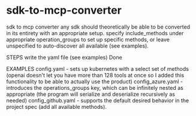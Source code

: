 # sdk-to-mcp-converter
sdk to mcp converter
any sdk should theoretically be able to be converted in its entirety with an appropriate setup. specify include_methods under appropriate operation_groups to set up specific methods, or leave unspecified to auto-discover all available (see examples).

STEPS
write the yaml file (see examples)
Done

EXAMPLES
config.yaml - sets up kubernetes with a select set of methods 
	(openai doesn't let you have more than 128 tools at once so I added this functionality to be able to actually use the product)
config_azure.yaml - introduces the operations_groups key, which can be infinitely nested as appropriate (the program will serialize and deserialize recursively as needed)
config_github.yaml - supports the default desired behavior in the project spec (add all available methods).
